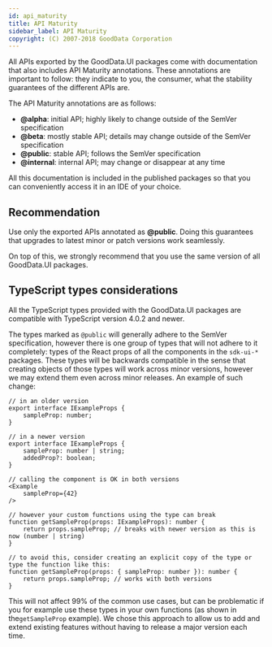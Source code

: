 ```yaml
---
id: api_maturity
title: API Maturity
sidebar_label: API Maturity
copyright: (C) 2007-2018 GoodData Corporation
---
```


All APIs exported by the GoodData.UI packages come with documentation that also includes API Maturity annotations. These
annotations are important to follow: they indicate to you, the consumer, what the stability guarantees of the different
APIs are.

The API Maturity annotations are as follows:

-  **@alpha**: initial API; highly likely to change outside of the SemVer specification
-  **@beta**: mostly stable API; details may change outside of the SemVer specification
-  **@public**: stable API; follows the SemVer specification
-  **@internal**: internal API; may change or disappear at any time

All this documentation is included in the published packages so that you can conveniently access it in an IDE of your choice.

## Recommendation

Use only the exported APIs annotated as **@public**. Doing this guarantees that upgrades to latest minor
or patch versions work seamlessly.

On top of this, we strongly recommend that you use the same version of all GoodData.UI packages.

## TypeScript types considerations

All the TypeScript types provided with the GoodData.UI packages are compatible with TypeScript version 4.0.2 and newer.

The types marked as `@public` will generally adhere to the SemVer specification,
however there is one group of types that will not adhere to it completely: types of the React props of all the components
in the `sdk-ui-*` packages. These types will be backwards compatible in the sense that creating objects of those
types will work across minor versions, however we may extend them even across minor releases. An example of such change:

```tsx
// in an older version
export interface IExampleProps {
    sampleProp: number;
}

// in a newer version
export interface IExampleProps {
    sampleProp: number | string;
    addedProp?: boolean;
}

// calling the component is OK in both versions
<Example
    sampleProp={42}
/>

// however your custom functions using the type can break
function getSampleProp(props: IExampleProps): number {
    return props.sampleProp; // breaks with newer version as this is now (number | string)
}

// to avoid this, consider creating an explicit copy of the type or type the function like this:
function getSampleProp(props: { sampleProp: number }): number {
    return props.sampleProp; // works with both versions
}

```

This will not affect 99% of the common use cases, but can be problematic if you for example use these types in your own functions (as shown in the`getSampleProp` example).
We chose this approach to allow us to add and extend existing features without having to release a major version each time.
